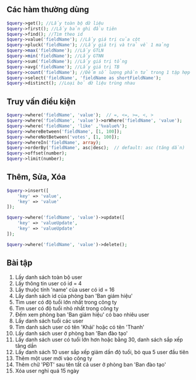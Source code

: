 ## Các hàm thường dùng

```php
$query->get(); //Lấy toàn bộ dữ liệu
$query->first(); //Lấy bản ghi đầu tiên
$query->find(); //Tìm theo id
$query->value('fieldName'); //Lấy giá trị của cột 
$query->pluck('fieldName'); //Lấy giá trị và trả về 1 mảng
$query->max('fieldName'); //Lấy GTLN
$query->min('fieldName'); //Lấy GTNN
$query->sum('fieldName'); //Lấy giá trị tổng
$query->avg('fieldName'); //Lấy giá trị TB
$query->count('fieldName'); //Đếm số lượng phần tử trong 1 tập hợp dữ liệu
$query->select('fieldName', 'fieldName as shortFieldName');
$query->distinct(); //Loại bỏ dữ liệu trùng nhau
```

## Truy vấn điều kiện

```php
$query->where('fieldName', 'value');  // =, <=, >=, <, >
$query->where('fieldName', 'value')->orWhere('fieldName', 'value');
$query->where('fieldName', 'like' ,'%value%');
$query->whereBetween('fieldName', [1, 100]);
$query->whereNotBetween('votes', [1, 100]);
$query->whereIn('fieldName', array);
$query->orderBy('fieldName', asc|desc);  // default: asc (tăng dần)
$query->offset(number);
$query->limit(number);
```

## Thêm, Sửa, Xóa

```php
$query->insert([
    'key' => 'value',
    'key' => 'value'
]);

$query->where('fieldName', 'value')->update([
    'key' => 'valueUpdate',
    'key' => 'valueUpdate'
]);

$query->where('fieldName', 'value')->delete();
```

## Bài tập

1. Lấy danh sách toàn bộ user
2. Lấy thông tin user có id = 4
3. Lấy thuộc tính 'name' của user có id = 16
4. Lấy danh sách id của phòng ban 'Ban giám hiệu'
5. Tìm user có độ tuổi lớn nhất trong công ty
6. Tìm user có độ tuổi nhỏ nhất trong công ty
7. Đếm xem phòng ban 'Ban giám hiệu' có bao nhiêu user
8. Lấy danh sách tuổi các user
9. Tìm danh sách user có tên 'Khải' hoặc có tên 'Thanh'
10. Lấy danh sách user ở phòng ban 'Ban đào tạo'
11. Lấy danh sách user có tuổi lớn hơn hoặc bằng 30, danh sách sắp xếp tăng dần
12. Lấy danh sách 10 user sắp xếp giảm dần độ tuổi, bỏ qua 5 user đầu tiên
13. Thêm một user mới vào công ty
14. Thêm chữ 'PĐT' sau tên tất cả user ở phòng ban 'Ban đào tạo'
15. Xóa user nghỉ quá 15 ngày
